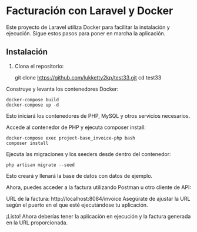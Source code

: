 # Facturación con Laravel y Docker

Este proyecto de Laravel utiliza Docker para facilitar la instalación y ejecución. Sigue estos pasos para poner en marcha la aplicación.

## Instalación

1. Clona el repositorio:

    git clone https://github.com/lukketty2kp/test33.git
    cd test33

Construye y levanta los contenedores Docker:

    docker-compose build
    docker-compose up -d

Esto iniciará los contenedores de PHP, MySQL y otros servicios necesarios.

Accede al contenedor de PHP y ejecuta composer install:


    docker-compose exec project-base_invoice-php bash
    composer install
    
Ejecuta las migraciones y los seeders desde dentro del contenedor:


    php artisan migrate --seed

Esto creará y llenará la base de datos con datos de ejemplo.

Ahora, puedes acceder a la factura utilizando Postman u otro cliente de API:

URL de la factura: http://localhost:8084/invoice
Asegúrate de ajustar la URL según el puerto en el que esté ejecutándose tu aplicación.

¡Listo! Ahora deberías tener la aplicación en ejecución y la factura generada en la URL proporcionada.